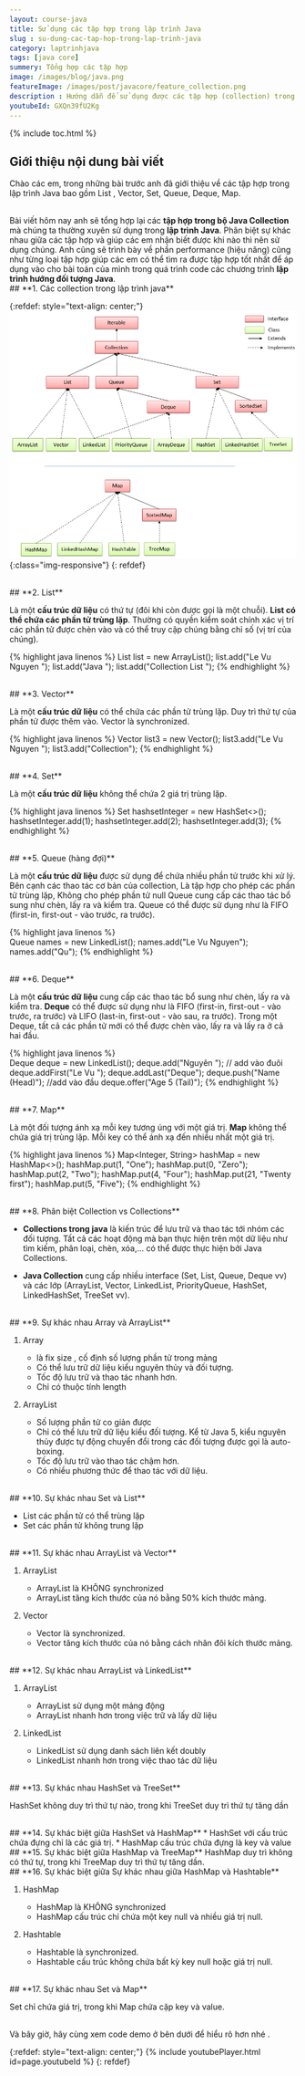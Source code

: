```yaml
---
layout: course-java
title: Sử dụng các tập hợp trong lập trình Java
slug : su-dung-cac-tap-hop-trong-lap-trinh-java
category: laptrinhjava
tags: [java core]
summery: Tổng hợp các tập hợp
image: /images/blog/java.png
featureImage: /images/post/javacore/feature_collection.png
description : Hướng dẫn để sử dụng được các tập hợp (collection) trong lập trình Java. Bài viết trình bày, giải thích các khái niệm collection trong học lập trình Java. Cách sử dụng các tập hợp như List , Vector , Set , Queue, Deque, Map. Giúp phân biệt giữa các tập hợp và áp dụng được khi nào nên dùng tập hợp nào là phù hợp trong Java cơ bản.
youtubeId: GXQn39fU2Kg
---
```


{% include toc.html %}

## **Giới thiệu nội dung bài viết**

Chào các em, trong những bài trước anh đã giới thiệu về các tập hợp trong lập trình Java bao gồm List , Vector, Set, Queue, Deque, Map.  

<br>
Bài viết hôm nay anh sẽ tổng hợp lại các <b>tập hợp trong bộ Java Collection </b> mà chúng ta thường xuyên sử dụng trong <b>lập trình Java</b>. Phân biệt sự khác nhau giữa các tập hợp và giúp các em nhận biết được khi nào thì nên sử dụng chúng. Anh cũng sẽ trình bày về phần performance (hiệu năng) cũng như từng loại tập hợp giúp các em có thể tìm ra được tập hợp tốt nhất để áp dụng vào cho bài toán của mình trong quá trình code các chương trình <b>lập trình hướng đối tượng Java</b>.


<br>
## **1. Các collection trong lập trình java**

{:refdef: style="text-align: center;"}
![collection](/images/post/collection/collection.png){:class="img-responsive"}
{: refdef}

<br>
## **2. List**

Là một <b>cấu trúc dữ liệu</b> có thứ tự (đôi khi còn được gọi là một chuỗi).
<b>List có thể chứa các phần tử trùng lặp</b>. Thường có quyền kiểm soát chính xác vị trí các phần tử được chèn vào và có thể truy cập chúng bằng chỉ số (vị trí của chúng).

{% highlight java linenos %}
List<String> list = new ArrayList<String>();
list.add("Le Vu Nguyen ");
list.add("Java ");
list.add("Collection List ");
{% endhighlight %}

<br>
## **3. Vector**

Là một <b>cấu trúc dữ liệu</b> có thể chứa các phần tử trùng lặp. Duy trì thứ tự của phần tử được thêm vào. Vector là synchronized.

{% highlight java linenos %}
Vector<String> list3 = new Vector<String>();
        list3.add("Le Vu Nguyen ");
        list3.add("Collection");
{% endhighlight %}

<br>
## **4. Set**

Là một <b>cấu trúc dữ liệu</b> không thể chứa 2 giá trị trùng lặp.

{% highlight java linenos %}
 Set<Integer> hashsetInteger = new HashSet<>();
    hashsetInteger.add(1);
    hashsetInteger.add(2);
    hashsetInteger.add(3);
{% endhighlight %}    

<br>
## **5. Queue (hàng đợi)**

Là một <b>cấu trúc dữ liệu</b> được sử dụng để chứa nhiều phần tử trước khi xử lý. Bên cạnh các thao tác cơ bản của collection, Là tập hợp cho phép các phần tử trùng lặp, Không cho phép phần tử null
Queue cung cấp các thao tác bổ sung như chèn, lấy ra và kiểm tra. Queue có thể được sử dụng như là FIFO (first-in, first-out - vào trước, ra trước).

{% highlight java linenos %}   
    Queue<String> names = new LinkedList<String>();
    names.add("Le Vu Nguyen");
    names.add("Qu");
{% endhighlight %}  

<br>
## **6. Deque**

Là một <b>cấu trúc dữ liệu</b> cung cấp các thao tác bổ sung như chèn, lấy ra và kiểm tra. <b>Deque</b> có thể được sử dụng như là FIFO (first-in, first-out - vào trước, ra trước) và LIFO (last-in, first-out - vào sau, ra trước).
Trong một Deque, tất cả các phần tử mới có thể được chèn vào, lấy ra và lấy ra ở cả hai đầu.

{% highlight java linenos %}   
    Deque<String> deque = new LinkedList<String>();
        deque.add("Nguyên "); // add vào đuôi
        deque.addFirst("Le Vu ");
        deque.addLast("Deque");
        deque.push("Name   (Head)"); //add vào đầu
        deque.offer("Age  5 (Tail)");
{% endhighlight %}

<br>
## **7. Map**

Là một đối tượng ánh xạ mỗi key tương úng với một giá trị. <b>Map</b> không thể chứa giá trị trùng lặp. Mỗi key có thể ánh xạ đến nhiều nhất một giá trị.

{% highlight java linenos %}
Map<Integer, String> hashMap = new HashMap<>();
    hashMap.put(1, "One");
    hashMap.put(0, "Zero");
    hashMap.put(2, "Two");
    hashMap.put(4, "Four");
    hashMap.put(21, "Twenty first");
    hashMap.put(5, "Five");
{% endhighlight %}

<br>
## **8. Phân biệt Collection vs Collections**

- <b>Collections trong java</b> là kiến trúc để lưu trữ và thao tác tới nhóm các đối tượng. Tất cả các hoạt động mà bạn thực hiện trên một dữ liệu như tìm kiếm, phân loại, chèn, xóa,... có thể được thực hiện bởi Java Collections.

- <b>Java Collection</b> cung cấp nhiều interface (Set, List, Queue, Deque vv) và các lớp (ArrayList, Vector, LinkedList, PriorityQueue, HashSet, LinkedHashSet, TreeSet vv).

<br>
## **9. Sự khác nhau  Array và ArrayList**

1. Array
    * là fix size , cố định số lượng phần tử trong mảng
    * Có thể lưu trữ dữ liệu kiểu nguyên thủy và đối tượng.
    * Tốc độ lưu trữ và thao tác nhanh hơn.
    * Chỉ có thuộc tính length

2. ArrayList
    * Số lượng phần tử co giản được
    * Chỉ có thể lưu trữ dữ liệu kiểu đối tượng. Kể từ Java 5, kiểu nguyên thủy được tự động chuyển đổi trong các đối tượng được gọi là auto-boxing.
    * Tốc độ lưu trữ vào thao tác chậm hơn.
    * Có nhiều phương thức để thao tác với dữ liệu.

<br>
## **10. Sự khác nhau Set và List**

* List các phần tử có thể trùng lặp
* Set các phần tử không trung lặp

<br>
## **11. Sự khác nhau ArrayList và Vector**

1. ArrayList
    * ArrayList là KHÔNG synchronized
    * ArrayList tăng kích thước của nó bằng 50% kích thước mảng.

2. Vector
    * Vector là synchronized.
    * Vector tăng kích thước của nó bằng cách nhân đôi kích thước mảng.

<br>
## **12. Sự khác nhau ArrayList và LinkedList**

1. ArrayList
    * ArrayList sử dụng một mảng động
    * ArrayList nhanh hơn trong việc  trữ và lấy dữ liệu

2. LinkedList
    * LinkedList sử dụng danh sách liên kết doubly
    * LinkedList nhanh hơn trong việc thao tác dữ liệu

<br>
## **13. Sự khác nhau HashSet và TreeSet**

HashSet không duy trì thứ tự nào, trong khi TreeSet duy trì thứ tự tăng dần

<br>
## **14. Sự khác biệt giữa HashSet và HashMap**
  * HashSet với cấu trúc chứa đựng chỉ là các giá trị.
  * HashMap cấu trúc chứa đựng là key và value


<br>
## **15. Sự khác biệt giữa HashMap và TreeMap**
HashMap duy trì không có thứ tự, trong khi TreeMap duy trì thứ tự tăng dần.

<br>
## **16. Sự khác biệt giữa Sự khác nhau giữa HashMap và Hashtable**

1. HashMap
    * HashMap là KHÔNG synchronized
    * HashMap cấu trúc chỉ chứa một key null và nhiều giá trị null.

2. Hashtable
    * Hashtable là synchronized.
    * Hashtable cấu trúc không chứa bất kỳ key null hoặc giá trị null.

<br>
## **17. Sự khác nhau Set và Map**

Set chỉ chứa giá trị, trong khi Map chứa cặp key và value.

<br>
Và bây giờ, hãy cùng xem code demo ở bên dưới để hiểu rõ hơn nhé .

{:refdef: style="text-align: center;"}
{% include youtubePlayer.html id=page.youtubeId %}
{: refdef}
